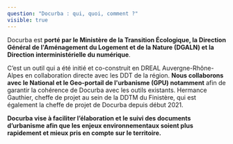 ```yaml
---
question: "Docurba : qui, quoi, comment ?"
visible: true
---
```


Docurba est **porté par le Ministère de la Transition Écologique, la Direction Général de l'Aménagement du Logement et de la Nature (DGALN) et la Direction interministérielle du numérique**. 

C’est un outil qui a été initié et co-construit en DREAL Auvergne-Rhône-Alpes en collaboration directe avec les DDT de la région. **Nous collaborons avec le National et le Geo-portail de l'urbanisme (GPU) notamment** afin de garantir la cohérence de Docurba avec les outils existants. Hermance Gauthier, cheffe de projet au sein de la DDTM du Finistère, qui est également la cheffe de projet de Docurba depuis début 2021. 

**Docurba vise à faciliter l’élaboration et le suivi des documents d’urbanisme afin que les enjeux environnementaux soient plus rapidement et mieux pris en compte sur le territoire.**
